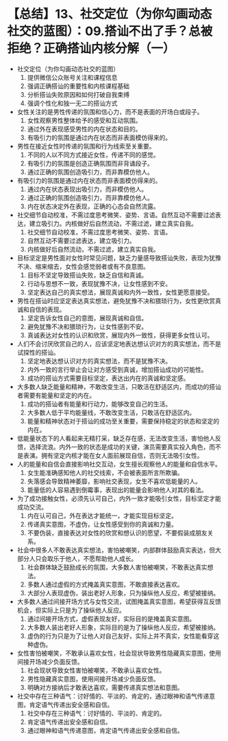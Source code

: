 # 【总结】13、社交定位（为你勾画动态社交的蓝图）：09.搭讪不出了手？总被拒绝？正确搭讪内核分解（一）

-   社交定位（为你勾画动态社交的蓝图）
    1.  提供微信公众账号关注和课程信息
    2.  强调正确搭讪的重要性和内核课程基础
    3.  分析搭讪失败原因和如何打破自我束缚
    4.  强调个性化和独一无二的搭讪方式
-   女性关注的是男性传递的氛围和信心力，而不是表面的开场白或段子。
    1.  女性观察男性整体给予的感受和互动氛围。
    2.  通过外在表现感受男性的内在状态和目的。
    3.  有吸引力的氛围是通过内在状态而非表面模仿得来的。
-   男性在接近女性时传递的氛围和行为线索至关重要。
    1.  不同的人以不同方式接近女性，传递不同的感觉。
    2.  有吸引力的氛围是创造正确氛围而非背诵段子。
    3.  通过正确的氛围创造吸引力，而非靠模仿他人。
-   有吸引力的氛围是通过内在状态而非表面模仿得来的。
    1.  通过内在状态表现出吸引力，而非模仿他人。
    2.  通过正确的氛围创造吸引力，而非靠模仿他人。
    3.  内在状态决定外在表现，正确的心态会自然流露。
-   社交细节自动校准，不需过度思考微笑、姿势、言语。自然互动不需要过滤表达，建立吸引力。内核做好后自然流动，不需过滤，建立真实自我。
    1.  社交细节自动校准，不需过度思考微笑、姿势、言语。
    2.  自然互动不需要过滤表达，建立吸引力。
    3.  内核做好后自然流动，不需过滤，建立真实自我。
-   目标坚定是男性面对女性时常见问题，缺乏力量感导致搭讪失败，表现为犹豫不决、缩来缩去，女性会感觉弱者或有不良意图。
    1.  目标不坚定导致搭讪失败，缺乏自信和真诚。
    2.  行动与思想不一致，表现犹豫不决，让女性感到不安。
    3.  坚定表达自己的真实想法，展现真诚和内外一致性，女性更愿意接受。
-   男性在搭讪时应坚定表达真实想法，避免犹豫不决和猥琐行为，女性更欣赏真诚和自信的表现。
    1.  坚定告诉女性自己的意图，展现真诚和自信。
    2.  避免犹豫不决和猥琐行为，让女性感到不安。
    3.  真诚表达对女性的认识和欣赏，展现内外一致性，获得更多女性认可。
-   人们不会讨厌欣赏自己的人，应该坚定地表达想认识对方的真实想法，而不是试探性的搭讪。
    1.  坚定地表达想认识对方的真实想法，而不是犹豫不决。
    2.  内外一致的言行举止会让对方感受到真诚，增加搭讪成功的可能性。
    3.  成功的搭讪方式需要目标坚定，表达出内在的真诚和坚定感。
-   大多数人缺乏能量和精神，不敢改变生活，只敢活在舒适区内，而成功的搭讪者需要有能量和坚定的内在。
    1.  成功的搭讪者有能量和行动力，能够改变自己的生活。
    2.  大多数人低于平均能量线，不敢改变生活，只敢活在舒适区内。
    3.  能量和精神状态对于搭讪的成功至关重要，需要保持稳定的状态和坚定的内在。
-   低能量状态下的人看起来无精打采，缺乏存在感，无法改变生活，害怕他人反馈，选择流浪。内外一致的状态是成功的关键，演员需要真实投入角色，而不是表演。拥有坚定内核才能在女人面前展现自信，否则无法吸引女性。
-   人的能量和自信会直接影响社交互动，女生擅长观察他人的能量和自信水平。
    1.  女生能准确感知他人的社交线索，不会被表面所言所欺骗。
    2.  失落感会导致精神萎靡，影响社交表现，女生不喜欢低能量的人。
    3.  能量低的人容易遇到倒霉事，表现出的能量会影响他人对其的看法。
-   为了成功接触女性，必须先认可自己，内外一致才能吸引女性，目标坚定才能成功交流。
    1.  内在认可自己，外在表达才能统一，才能实现目标坚定。
    2.  传递真实意图，不虚伪，让女性感受到你的真诚和力量。
    3.  不要伪装，直接表达对女性的欣赏和想认识的愿望，不要假装成朋友关系。
-   社会中很多人不敢表达真实想法，害怕被嘲笑，内部群体鼓励真实表达，但大部分人只会取乐于他人，不愿帮助他人成长。
    1.  社会群体缺乏鼓励成长的氛围，大多数人害怕被嘲笑，不敢表达真实想法。
    2.  多数人通过虚假的方式掩盖真实意图，不敢直接表达喜欢。
    3.  大部分人表现虚伪，装出老好人形象，只为操纵他人反应，希望被接纳。
-   大多数人通过间接开场方式与女性交流，试图掩盖真实意图，希望获得互反馈机会，但实际上只是为了操纵他人反应。
    1.  通过间接开场方式，虚假表现友好，实际目的是掩盖真实意图。
    2.  大多数人装出老好人形象，实际目的是为了操纵他人反应，希望被接纳。
    3.  虚伪的行为只是为了让他人对自己友好，实际上并不真实，女性能看穿这种虚伪。
-   女性害怕被嘲笑，不敢承认喜欢女性，社会现状导致男性隐藏真实意图，使用间接开场减少负面反馈。
    1.  社会现状导致女性害怕被嘲笑，不敢承认喜欢女性。
    2.  男性隐藏真实意图，使用间接开场减少负面反馈。
    3.  明确对方接纳后才敢表达喜欢，需要传递真实想法和意图。
-   社交中存在三种语气：讨好情的、平淡的、肯定的，通过眼神和语气传递意图，肯定语气传递出安全感和自信。
    1.  社交中存在三种语气：讨好情的、平淡的、肯定的。
    2.  肯定语气传递出安全感和自信。
    3.  通过眼神和语气传递意图，肯定语气传递出安全感和自信。